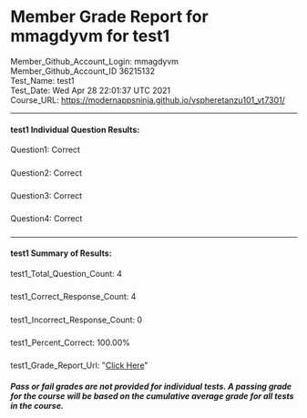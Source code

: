 # Member Grade Report for mmagdyvm for test1  
   
Member_Github_Account_Login: mmagdyvm  
Member_Github_Account_ID 36215132  
Test_Name: test1  
Test_Date: Wed Apr 28 22:01:37 UTC 2021  
Course_URL: https://modernappsninja.github.io/vspheretanzu101_vt7301/  
   
---  
#### test1 Individual Question Results:  
Question1: Correct  
#####  
Question2: Correct  
#####  
Question3: Correct  
#####  
Question4: Correct  
#####  
---  
#### test1 Summary of Results:  
test1_Total_Question_Count: 4  
#####  
test1_Correct_Response_Count: 4  
#####  
test1_Incorrect_Response_Count: 0  
#####  
test1_Percent_Correct: 100.00%  
#####  
test1_Grade_Report_Url: "[Click Here](https://github.com/modernappsninjas/mmagdyvm/blob/main/static/userdata/courses/vspheretanzu101_vt7301/grade_report.pr201.test1.md)"
##### Pass or fail grades are not provided for individual tests. A passing grade for the course will be based on the cumulative average grade for all tests in the course.  
